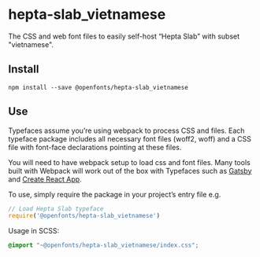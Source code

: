 
# hepta-slab_vietnamese

The CSS and web font files to easily self-host “Hepta Slab” with subset "vietnamese".

## Install

`npm install --save @openfonts/hepta-slab_vietnamese`

## Use

Typefaces assume you’re using webpack to process CSS and files. Each typeface
package includes all necessary font files (woff2, woff) and a CSS file with
font-face declarations pointing at these files.

You will need to have webpack setup to load css and font files. Many tools built
with Webpack will work out of the box with Typefaces such as [Gatsby](https://github.com/gatsbyjs/gatsby)
and [Create React App](https://github.com/facebookincubator/create-react-app).

To use, simply require the package in your project’s entry file e.g.

```javascript
// Load Hepta Slab typeface
require('@openfonts/hepta-slab_vietnamese')
```

Usage in SCSS:
```scss
@import "~@openfonts/hepta-slab_vietnamese/index.css";
```
